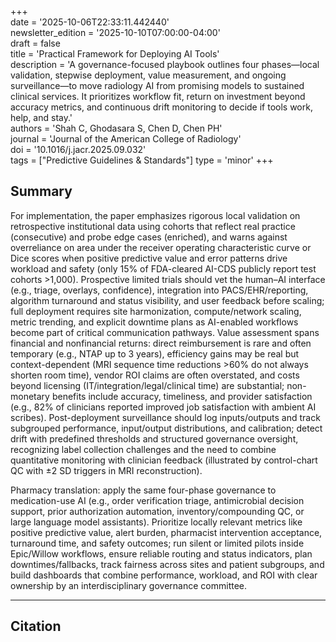 +++  
date = '2025-10-06T22:33:11.442440'  
newsletter_edition = '2025-10-10T07:00:00-04:00'  
draft = false  
title = 'Practical Framework for Deploying AI Tools'  
description = 'A governance-focused playbook outlines four phases—local validation, stepwise deployment, value measurement, and ongoing surveillance—to move radiology AI from promising models to sustained clinical services. It prioritizes workflow fit, return on investment beyond accuracy metrics, and continuous drift monitoring to decide if tools work, help, and stay.'  
authors = 'Shah C, Ghodasara S, Chen D, Chen PH'  
journal = 'Journal of the American College of Radiology'  
doi = '10.1016/j.jacr.2025.09.032'  
tags = ["Predictive Guidelines & Standards"]
type = 'minor'
+++  

## Summary  
For implementation, the paper emphasizes rigorous local validation on retrospective institutional data using cohorts that reflect real practice (consecutive) and probe edge cases (enriched), and warns against overreliance on area under the receiver operating characteristic curve or Dice scores when positive predictive value and error patterns drive workload and safety (only 15% of FDA-cleared AI-CDS publicly report test cohorts >1,000). Prospective limited trials should vet the human–AI interface (e.g., triage, overlays, confidence), integration into PACS/EHR/reporting, algorithm turnaround and status visibility, and user feedback before scaling; full deployment requires site harmonization, compute/network scaling, metric trending, and explicit downtime plans as AI-enabled workflows become part of critical communication pathways. Value assessment spans financial and nonfinancial returns: direct reimbursement is rare and often temporary (e.g., NTAP up to 3 years), efficiency gains may be real but context-dependent (MRI sequence time reductions >60% do not always shorten room time), vendor ROI claims are often overstated, and costs beyond licensing (IT/integration/legal/clinical time) are substantial; non-monetary benefits include accuracy, timeliness, and provider satisfaction (e.g., 82% of clinicians reported improved job satisfaction with ambient AI scribes). Post-deployment surveillance should log inputs/outputs and track subgrouped performance, input/output distributions, and calibration; detect drift with predefined thresholds and structured governance oversight, recognizing label collection challenges and the need to combine quantitative monitoring with clinician feedback (illustrated by control-chart QC with ±2 SD triggers in MRI reconstruction).

Pharmacy translation: apply the same four-phase governance to medication-use AI (e.g., order verification triage, antimicrobial decision support, prior authorization automation, inventory/compounding QC, or large language model assistants). Prioritize locally relevant metrics like positive predictive value, alert burden, pharmacist intervention acceptance, turnaround time, and safety outcomes; run silent or limited pilots inside Epic/Willow workflows, ensure reliable routing and status indicators, plan downtimes/fallbacks, track fairness across sites and patient subgroups, and build dashboards that combine performance, workload, and ROI with clear ownership by an interdisciplinary governance committee.

---

## Citation

